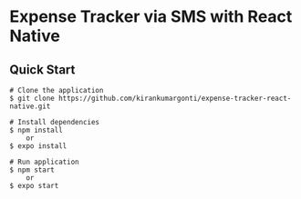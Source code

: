 # Expense Tracker via SMS with React Native

## Quick Start

    # Clone the application
    $ git clone https://github.com/kirankumargonti/expense-tracker-react-native.git

    # Install dependencies
    $ npm install
        or
    $ expo install

    # Run application
    $ npm start
        or
    $ expo start
